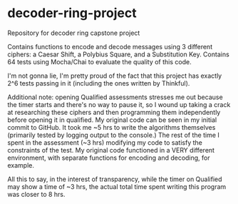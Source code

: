 # decoder-ring-project
Repository for decoder ring capstone project

Contains functions to encode and decode messages using 3 different ciphers: a Caesar Shift, a Polybius Square, and a Substitution Key. Contains 64 tests using Mocha/Chai to evaluate the quality of this code.

I'm not gonna lie, I'm pretty proud of the fact that this project has exactly 2^6 tests passing in it (including the ones written by Thinkful).

Additional note: opening Qualified assessments stresses me out because the timer starts and there's no way to pause it, so I wound up taking a crack at researching these ciphers and then programming them independently before opening it in qualified. 
My original code can be seen in my initial commit to GitHub.
It took me ~5 hrs to write the algorithms themselves (primarily tested by logging output to the console.) The rest of the time I spent in the assessment (~3 hrs) modifying my code to satisfy the constraints of the test. My original code functioned in a VERY different environment, with separate functions for encoding and decoding, for example.

All this to say, in the interest of transparency, while the timer on Qualified may show a time of ~3 hrs, the actual total time spent writing this program was closer to 8 hrs.
